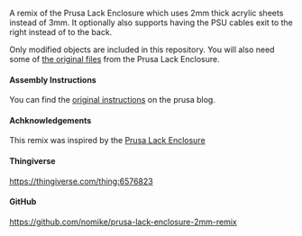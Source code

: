 A remix of the Prusa Lack Enclosure which uses 2mm thick acrylic sheets instead
of 3mm. It optionally also supports having the PSU cables exit to the right
instead of to the back.

Only modified objects are included in this repository.
You will also need some of [the original files](https://www.printables.com/model/17-original-prusa-i3-mk3-enclosure-ikea-lack-table-pr/files) from the Prusa Lack Enclosure.

#### Assembly Instructions

You can find the [original instructions](https://blog.prusa3d.com/cheap-simple-3d-printer-enclosure_7785/)
on the prusa blog.

#### Achknowledgements

This remix was inspired by the [Prusa Lack Enclosure](https://www.printables.com/model/17-original-prusa-i3-mk3-enclosure-ikea-lack-table-pr)

#### Thingiverse

<https://thingiverse.com/thing:6576823>

#### GitHub

<https://github.com/nomike/prusa-lack-enclosure-2mm-remix>
